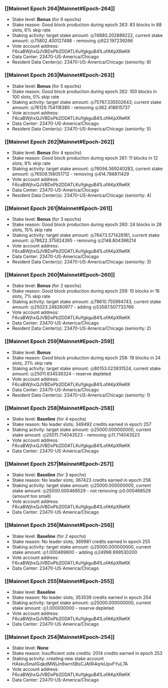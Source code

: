 ### [[Mainnet Epoch 264|Mainnet#Epoch-264]]
* Stake level: **Bonus** (for 6 epochs)
* Stake reason: Good block production during epoch 263: 83 blocks in 88 slots, 6% skip rate
* Staking activity: target stake amount: ◎74880.202888222, current stake amount: ◎75802.400127488 - removing ◎922.197239266
* Vote account address: F6caBWjhxQJVBDxPb2DDATLKuYgkguB41LofAKpXReKK
* Data Center: 23470-US-America/Chicago
* Resident Data Center(s): 23470-US-America/Chicago (seniority: 6)
### [[Mainnet Epoch 263|Mainnet#Epoch-263]]
* Stake level: **Bonus** (for 5 epochs)
* Stake reason: Good block production during epoch 262: 100 blocks in 100 slots, 0% skip rate
* Staking activity: target stake amount: ◎75767.335502643, current stake amount: ◎76129.754118380 - removing ◎362.418615737
* Vote account address: F6caBWjhxQJVBDxPb2DDATLKuYgkguB41LofAKpXReKK
* Data Center: 23470-US-America/Chicago
* Resident Data Center(s): 23470-US-America/Chicago (seniority: 5)
### [[Mainnet Epoch 262|Mainnet#Epoch-262]]
* Stake level: **Bonus** (for 4 epochs)
* Stake reason: Good block production during epoch 261: 11 blocks in 12 slots, 9% skip rate
* Staking activity: target stake amount: ◎76094.369240283, current stake amount: ◎76509.156051712 - removing ◎414.786811429
* Vote account address: F6caBWjhxQJVBDxPb2DDATLKuYgkguB41LofAKpXReKK
* Data Center: 23470-US-America/Chicago
* Resident Data Center(s): 23470-US-America/Chicago (seniority: 4)
### [[Mainnet Epoch 261|Mainnet#Epoch-261]]
* Stake level: **Bonus** (for 3 epochs)
* Stake reason: Good block production during epoch 260: 24 blocks in 28 slots, 15% skip rate
* Staking activity: target stake amount: ◎76473.571428181, current stake amount: ◎78622.375824395 - removing ◎2148.804396214
* Vote account address: F6caBWjhxQJVBDxPb2DDATLKuYgkguB41LofAKpXReKK
* Data Center: 23470-US-America/Chicago
* Resident Data Center(s): 23470-US-America/Chicago (seniority: 3)
### [[Mainnet Epoch 260|Mainnet#Epoch-260]]
* Stake level: **Bonus** (for 2 epochs)
* Stake reason: Good block production during epoch 259: 15 blocks in 16 slots, 7% skip rate
* Staking activity: target stake amount: ◎78610.755994743, current stake amount: ◎25023.248260977 - adding ◎53587.507733766
* Vote account address: F6caBWjhxQJVBDxPb2DDATLKuYgkguB41LofAKpXReKK
* Data Center: 23470-US-America/Chicago
* Resident Data Center(s): 23470-US-America/Chicago (seniority: 2)
### [[Mainnet Epoch 259|Mainnet#Epoch-259]]
* Stake level: **Bonus**
* Stake reason: Good block production during epoch 258: 19 blocks in 24 slots, 21% skip rate
* Staking activity: target stake amount: ◎80153.023931524, current stake amount: ◎25011.634536324 - reserve depleted
* Vote account address: F6caBWjhxQJVBDxPb2DDATLKuYgkguB41LofAKpXReKK
* Data Center: 23470-US-America/Chicago
* Resident Data Center(s): 23470-US-America/Chicago (seniority: 1)
### [[Mainnet Epoch 258|Mainnet#Epoch-258]]
* Stake level: **Baseline** (for 4 epochs)
* Stake reason: No leader slots; 349492 credits earned in epoch 257
* Staking activity: target stake amount: ◎25000.000000000, current stake amount: ◎25011.714043523 - removing ◎11.714043523
* Vote account address: F6caBWjhxQJVBDxPb2DDATLKuYgkguB41LofAKpXReKK
* Data Center: 23470-US-America/Chicago
### [[Mainnet Epoch 257|Mainnet#Epoch-257]]
* Stake level: **Baseline** (for 3 epochs)
* Stake reason: No leader slots; 367423 credits earned in epoch 256
* Staking activity: target stake amount: ◎25000.000000000, current stake amount: ◎25000.000468529 - not removing ◎0.000468529 (amount too small)
* Vote account address: F6caBWjhxQJVBDxPb2DDATLKuYgkguB41LofAKpXReKK
* Data Center: 23470-US-America/Chicago
### [[Mainnet Epoch 256|Mainnet#Epoch-256]]
* Stake level: **Baseline** (for 2 epochs)
* Stake reason: No leader slots; 369981 credits earned in epoch 255
* Staking activity: target stake amount: ◎25000.000000000, current stake amount: ◎1.000469800 - adding ◎24998.999530200
* Vote account address: F6caBWjhxQJVBDxPb2DDATLKuYgkguB41LofAKpXReKK
* Data Center: 23470-US-America/Chicago
### [[Mainnet Epoch 255|Mainnet#Epoch-255]]
* Stake level: **Baseline**
* Stake reason: No leader slots; 353539 credits earned in epoch 254
* Staking activity: target stake amount: ◎25000.000000000, current stake amount: ◎1.000000000 - reserve depleted
* Vote account address: F6caBWjhxQJVBDxPb2DDATLKuYgkguB41LofAKpXReKK
* Data Center: 23470-US-America/Chicago
### [[Mainnet Epoch 254|Mainnet#Epoch-254]]
* Stake level: **None**
* Stake reason: Insufficient vote credits: 2014 credits earned in epoch 253
* Staking activity: creating new stake account HAskuSma1GqkdMWjJn6wrn5BsCJAtRi4qrkUpvFYuL7A
* Vote account address: F6caBWjhxQJVBDxPb2DDATLKuYgkguB41LofAKpXReKK
* Data Center: 23470-US-America/Chicago